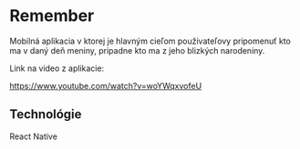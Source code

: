 # Remember

Mobilná aplikacia v ktorej je hlavným cieľom použivateľovy pripomenuť kto ma v daný deň meniny, pripadne kto ma z jeho blizkých narodeniny.

Link na video z aplikacie:

https://www.youtube.com/watch?v=woYWqxvofeU

## Technológie 

React Native
